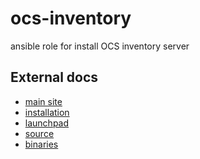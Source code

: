 ocs-inventory
=============

ansible role for install OCS inventory server

External docs
-------------
* [main site](http://www.ocsinventory-ng.org/en/)
* [installation](http://wiki.ocsinventory-ng.org/index.php/Documentation:Server)
* [launchpad](https://launchpad.net/ocsinventory-server)
* [source](https://launchpad.net/ocsinventory-server/trunk)
* [binaries](https://launchpad.net/ocsinventory-server/+download)
